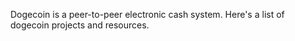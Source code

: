 Dogecoin is a peer-to-peer electronic cash system. Here's a list of dogecoin projects and resources.
